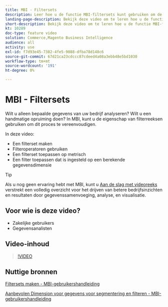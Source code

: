 ```yaml
---
title: MBI - Filtersets
description: Leer hoe u de functie MBI-filtersets kunt gebruiken om de rapportage van bedrijfsgegevens voor Adobe Commerce en Magento Open Source te vereenvoudigen.
landing-page-description: Bekijk deze video om te leren hoe u de functie MBI-filtersets kunt gebruiken om de rapportage van bedrijfsgegevens te vereenvoudigen.
short-description: Bekijk deze video om te leren hoe u de functie MBI-filtersets kunt gebruiken om de rapportage van bedrijfsgegevens te vereenvoudigen.
kt: 10289
doc-type: feature video
solution: Commerce,Magento Business Intelligence
audience: all
activity: use
exl-id: f7d93e45-7382-4fe5-9088-dfba78d148c6
source-git-commit: 67d21ca23cdccc87cdeed4a08a3ebb48e5bd1030
workflow-type: tm+mt
source-wordcount: '191'
ht-degree: 0%

---
```


# MBI - Filtersets

Wilt u alleen bepaalde gegevens van uw bedrijf analyseren? Wilt u een handmatige opruiming doen? In MBI, kunt u de eigenschap van filterreeksen gebruiken om dit proces te vereenvoudigen.

In deze video:

- Een filterset maken
- Filteroperatoren gebruiken
- Een filterset toepassen op metrisch
- Een filter toepassen dat is ingesteld op een berekende gegevensdimensie

>[!TIP]
>
>Als u nog geen ervaring hebt met MBI, kunt u [Aan de slag met videoreeks](1-overview.md) verstrekt een volledig overzicht voor het drijven van betere bedrijfsinzichten en resultaten door gegevenssamenvoeging, analyse, en visualisatie.

## Voor wie is deze video?

- Zakelijke gebruikers
- Gegevensanalisten

## Video-inhoud

>[!VIDEO](https://video.tv.adobe.com/v/342408?quality=12&learn=on)

## Nuttige bronnen

[Filtersets maken - MBI-gebruikershandleiding](https://experienceleague.adobe.com/docs/commerce-business-intelligence/mbi/build/reports/ess-manage-data-filters.html)

[Aanbevolen Dimension voor gegevens voor segmentering en filteren - MBI-gebruikershandleiding](https://experienceleague.adobe.com/docs/commerce-business-intelligence/mbi/best-practices/data/segment-filter.html)
